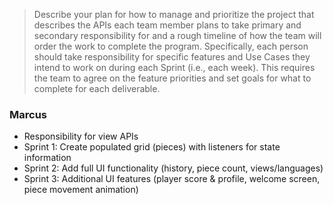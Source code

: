 >  Describe your plan for how to manage and prioritize the project that describes the APIs each team member plans to take primary and secondary responsibility for and a rough timeline of how the team will order the work to complete the program. Specifically, each person should take responsibility for specific features and Use Cases they intend to work on during each Sprint (i.e., each week). This requires the team to agree on the feature priorities and set goals for what to complete for each deliverable.
### Marcus
* Responsibility for view APIs
* Sprint 1: Create populated grid (pieces) with listeners for state information
* Sprint 2: Add full UI functionality (history, piece count, views/languages)
* Sprint 3: Additional UI features (player score & profile, welcome screen, piece movement animation)